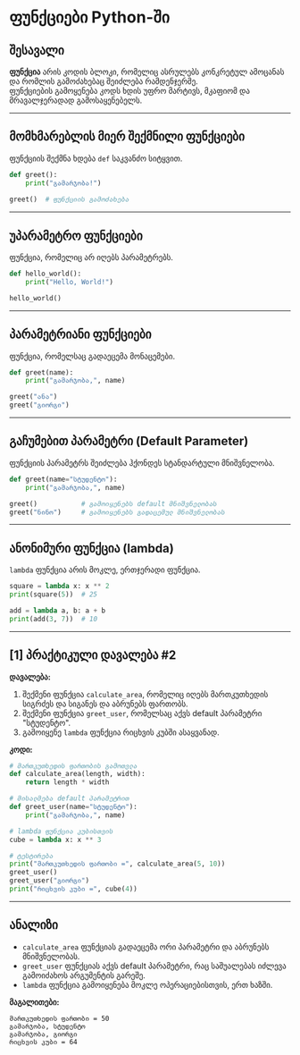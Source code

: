# ფუნქციები Python-ში

## შესავალი
**ფუნქცია** არის კოდის ბლოკი, რომელიც ასრულებს კონკრეტულ ამოცანას და რომლის გამოძახებაც შეიძლება რამდენჯერმე.  
ფუნქციების გამოყენება კოდს ხდის უფრო მარტივს, მკაფიომ და მრავალჯერადად გამოსაყენებელს.

---

## მომხმარებლის მიერ შექმნილი ფუნქციები
ფუნქციის შექმნა ხდება `def` საკვანძო სიტყვით.

```python
def greet():
    print("გამარჯობა!")
    
greet()  # ფუნქციის გამოძახება
```

---

## უპარამეტრო ფუნქციები
ფუნქცია, რომელიც არ იღებს პარამეტრებს.

```python
def hello_world():
    print("Hello, World!")

hello_world()
```

---

## პარამეტრიანი ფუნქციები
ფუნქცია, რომელსაც გადაეცემა მონაცემები.

```python
def greet(name):
    print("გამარჯობა,", name)

greet("ანა")
greet("გიორგი")
```

---

## გაჩუმებით პარამეტრი (Default Parameter)
ფუნქციის პარამეტრს შეიძლება ჰქონდეს სტანდარტული მნიშვნელობა.

```python
def greet(name="სტუდენტო"):
    print("გამარჯობა,", name)

greet()           # გამოიყენებს default მნიშვნელობას
greet("ნინო")     # გამოიყენებს გადაცემულ მნიშვნელობას
```

---

## ანონიმური ფუნქცია (lambda)
`lambda` ფუნქცია არის მოკლე, ერთჯერადი ფუნქცია.

```python
square = lambda x: x ** 2
print(square(5))  # 25

add = lambda a, b: a + b
print(add(3, 7))  # 10
```

---

## [1] პრაქტიკული დავალება #2

**დავალება:**  
1. შექმენი ფუნქცია `calculate_area`, რომელიც იღებს მართკუთხედის სიგრძეს და სიგანეს და აბრუნებს ფართობს.  
2. შექმენი ფუნქცია `greet_user`, რომელსაც აქვს default პარამეტრი "სტუდენტო".  
3. გამოიყენე `lambda` ფუნქცია რიცხვის კუბში ასაყვანად.

**კოდი:**
```python
# მართკუთხედის ფართობის გამოთვლა
def calculate_area(length, width):
    return length * width

# მისალმება default პარამეტრით
def greet_user(name="სტუდენტო"):
    print("გამარჯობა,", name)

# lambda ფუნქცია კუბისთვის
cube = lambda x: x ** 3

# ტესტირება
print("მართკუთხედის ფართობი =", calculate_area(5, 10))
greet_user()
greet_user("გიორგი")
print("რიცხვის კუბი =", cube(4))
```

---

## ანალიზი
- `calculate_area` ფუნქციას გადაეცემა ორი პარამეტრი და აბრუნებს მნიშვნელობას.  
- `greet_user` ფუნქციას აქვს default პარამეტრი, რაც საშუალებას იძლევა გამოიძახოს არგუმენტის გარეშე.  
- `lambda` ფუნქცია გამოიყენება მოკლე ოპერაციებისთვის, ერთ ხაზში.  

**მაგალითები:**  
```
მართკუთხედის ფართობი = 50
გამარჯობა, სტუდენტო
გამარჯობა, გიორგი
რიცხვის კუბი = 64
```
